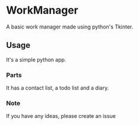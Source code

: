 # WorkManager
A basic work manager made using python's Tkinter.

## Usage
It's a simple python app.
### Parts
It has a contact list, a todo list and a diary.
### Note
If you have any ideas, please create an issue
